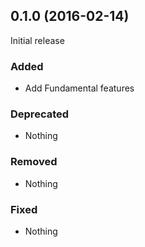 ## 0.1.0 (2016-02-14)

Initial release

### Added

- Add Fundamental features

### Deprecated

- Nothing

### Removed

- Nothing

### Fixed

- Nothing

